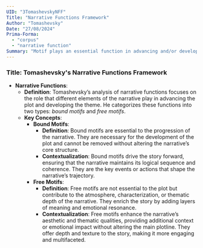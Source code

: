 ```yaml
---
UID: "3TomashevskyNFF"
Title: "Narrative Functions Framework"
Author: "Tomashevsky"
Date: "27/08/2024"
Prima-Forma:
  - "corpus"
  - "narrative function"
Summary: "Motif plays an essential function in advancing and/or developing the theme. A motif is either a: bound motif or free motif."
---
```


### Title: **Tomashevsky's Narrative Functions Framework**

- **Narrative Functions**:
  - **Definition**: Tomashevsky’s analysis of narrative functions focuses on the role that different elements of the narrative play in advancing the plot and developing the theme. He categorizes these functions into two types: *bound motifs* and *free motifs*.
  - **Key Concepts**:
    - **Bound Motifs**:
      - **Definition**: Bound motifs are essential to the progression of the narrative. They are necessary for the development of the plot and cannot be removed without altering the narrative’s core structure.
      - **Contextualization**: Bound motifs drive the story forward, ensuring that the narrative maintains its logical sequence and coherence. They are the key events or actions that shape the narrative’s trajectory.
    - **Free Motifs**:
      - **Definition**: Free motifs are not essential to the plot but contribute to the atmosphere, characterization, or thematic depth of the narrative. They enrich the story by adding layers of meaning and emotional resonance.
      - **Contextualization**: Free motifs enhance the narrative’s aesthetic and thematic qualities, providing additional context or emotional impact without altering the main plotline. They offer depth and texture to the story, making it more engaging and multifaceted.